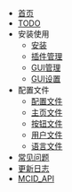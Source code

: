 * [首页](./README.md)
* [TODO](./md/todo.md)
* 安装使用
    * [安装](./md/install.md)
    * [插件管理](./md/plugins_op.md)
    * [GUI管理](./md/op_ui.md)
    * [GUI设置](./md/set_ui.md)
* 配置文件
    * [配置文件](./md/conf.md)
    * [主页文件](./md/main.md)
    * [按钮文件](./md/img.md)
    * [用户文件](./md/user.md)
    * [语言文件](./md/lang.md)
* [常见问题](./md/QA.md)
* [更新日志](./md/Update.md)
* [MCID_API](./md/api.md)